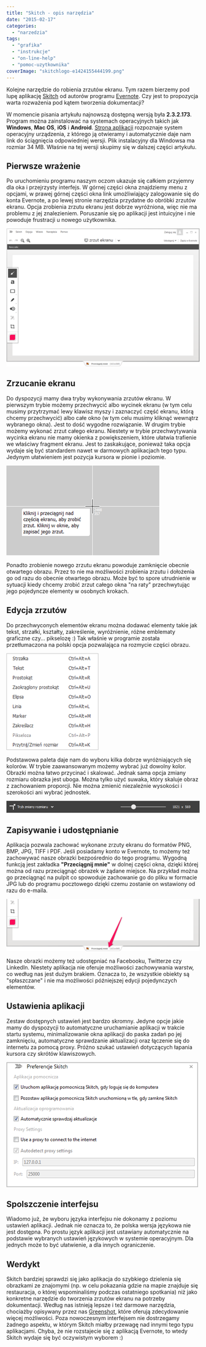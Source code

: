 ```yaml
---
title: "Skitch - opis narzędzia"
date: "2015-02-17"
categories:
  - "narzedzia"
tags:
  - "grafika"
  - "instrukcje"
  - "on-line-help"
  - "pomoc-uzytkownika"
coverImage: "skitchlogo-e1424155444199.png"
---
```


Kolejne narzędzie do robienia zrzutów ekranu. Tym razem bierzemy pod lupę aplikację [Skitch](https://evernote.com/skitch/) od autorów programu [Evernote](https://evernote.com/). Czy jest to propozycja warta rozważenia pod kątem tworzenia dokumentacji?

W momencie pisania artykułu najnowszą dostępną wersją była **2.3.2.173**. Program można zainstalować na systemach operacyjnych takich jak **Windows**, **Mac OS**, **iOS** i **Android**. [Strona aplikacji](https://evernote.com/skitch/) rozpoznaje system operacyjny urządzenia, z którego ją otwieramy i automatycznie daje nam link do ściągnięcia odpowiedniej wersji. Plik instalacyjny dla Windowsa ma rozmiar 34 MB. Właśnie na tej wersji skupimy się w dalszej części artykułu.

## Pierwsze wrażenie

Po uruchomieniu programu naszym oczom ukazuje się całkiem przyjemny dla oka i przejrzysty interfejs. W górnej części okna znajdziemy menu z opcjami, w prawej górnej części okna link umożliwiający zalogowanie się do konta Evernote, a po lewej stronie narzędzia przydatne do obróbki zrzutów ekranu. Opcja zrobienia zrzutu ekranu jest dobrze wyróżniona, więc nie ma problemu z jej znalezieniem. Poruszanie się po aplikacji jest intuicyjne i nie powoduje frustracji u nowego użytkownika.

[![skitch1](images/skitch1-1024x731.png)](http://techwriter.pl/wp-content/uploads/2015/02/skitch1.png)

## Zrzucanie ekranu

Do dyspozycji mamy dwa tryby wykonywania zrzutów ekranu. W pierwszym trybie możemy przechwycić albo wycinek ekranu (w tym celu musimy przytrzymać lewy klawisz myszy i zaznaczyć część ekranu, którą chcemy przechwycić) albo całe okno (w tym celu musimy kliknąć wewnątrz wybranego okna). Jest to dość wygodne rozwiązanie. W drugim trybie możemy wykonać zrzut całego ekranu. Niestety w trybie przechwytywania wycinka ekranu nie mamy okienka z powiększeniem, które ułatwia trafienie we właściwy fragment ekranu. Jest to zaskakujące, ponieważ taka opcja wydaje się być standardem nawet w darmowych aplikacjach tego typu. Jedynym ułatwieniem jest pozycja kursora w pionie i poziomie.

[![skitch2](images/skitch2.png)](http://techwriter.pl/wp-content/uploads/2015/02/skitch2.png)

Ponadto zrobienie nowego zrzutu ekranu powoduje zamknięcie obecnie otwartego obrazu. Przez to nie ma możliwości zrobienia zrzutu i dołożenia go od razu do obecnie otwartego obrazu. Może być to spore utrudnienie w sytuacji kiedy chcemy zrobić zrzut całego okna "na raty" przechwytując jego pojedyncze elementy w osobnych krokach.

## Edycja zrzutów

Do przechwyconych elementów ekranu można dodawać elementy takie jak tekst, strzałki, kształty, zakreślenie, wyróżnienie, różne emblematy graficzne czy... pikselozę :) Tak właśnie w programie została przetłumaczona na polski opcja pozwalająca na rozmycie części obrazu.

[![skitch3](images/skitch3.png)](http://techwriter.pl/wp-content/uploads/2015/02/skitch3.png)

Podstawowa paleta daje nam do wyboru kilka dobrze wyróżniających się kolorów. W trybie zaawansowanym możemy wybrać już dowolny kolor. Obrazki można łatwo przycinać i skalować. Jednak sama opcja zmiany rozmiaru obrazka jest uboga. Można tylko użyć suwaka, który skaluje obraz z zachowaniem proporcji. Nie można zmienić niezależnie wysokości i szerokości ani wybrać jednostek.

[![skitch4](images/skitch4.png)](http://techwriter.pl/wp-content/uploads/2015/02/skitch4.png)

## Zapisywanie i udostępnianie

Aplikacja pozwala zachować wykonane zrzuty ekranu do formatów PNG, BMP, JPG, TIFF i PDF. Jeśli posiadamy konto w Evernote, to możemy też zachowywać nasze obrazki bezpośrednio do tego programu. Wygodną funkcją jest zakładka **"Przeciągnij mnie"** w dolnej części okna, dzięki której można od razu przeciągnąć obrazek w żądane miejsce. Na przykład można go przeciągnąć na pulpit co spowoduje zachowanie go do pliku w formacie JPG lub do programu pocztowego dzięki czemu zostanie on wstawiony od razu do e-maila.

[![skitch55](images/skitch55-1024x276.png)](http://techwriter.pl/wp-content/uploads/2015/02/skitch55.png)

Nasze obrazki możemy też udostępniać na Facebooku, Twitterze czy LinkedIn. Niestety aplikacja nie oferuje możliwości zachowywania warstw, co według nas jest dużym brakiem. Oznacza to, że wszystkie obiekty są "spłaszczane" i nie ma możliwości późniejszej edycji pojedynczych elementów.

## Ustawienia aplikacji

Zestaw dostępnych ustawień jest bardzo skromny. Jedyne opcje jakie mamy do dyspozycji to automatyczne uruchamianie aplikacji w trakcie startu systemu, minimalizowanie okna aplikacji do paska zadań po jej zamknięciu, automatyczne sprawdzanie aktualizacji oraz łączenie się do internetu za pomocą proxy. Próżno szukać ustawień dotyczących łapania kursora czy skrótów klawiszowych.

[![skitch6](images/skitch6.png)](http://techwriter.pl/wp-content/uploads/2015/02/skitch6.png)

## Spolszczenie interfejsu

Wiadomo już, że wyboru języka interfejsu nie dokonamy z poziomu ustawień aplikacji. Jednak nie oznacza to, że polska wersja językowa nie jest dostępna. Po prostu język aplikacji jest ustawiany automatycznie na podstawie wybranych ustawień językowych w systemie operacyjnym. Dla jednych może to być ułatwienie, a dla innych ograniczenie.

## Werdykt

Skitch bardziej sprawdzi się jako aplikacja do szybkiego dzielenia się obrazkami ze znajomymi (np. w celu pokazania gdzie na mapie znajduje się restauracja, o której wspominaliśmy podczas ostatniego spotkania) niż jako konkretne narzędzie do tworzenia zrzutów ekranu na potrzeby dokumentacji. Według nas istnieją lepsze i też darmowe narzędzia, chociażby opisywany przez nas [Greenshot](http://techwriter.pl/zrzucanie-ekranu-opis-narzedzi/), które oferują zdecydowanie więcej możliwości. Poza nowoczesnym interfejsem nie dostrzegamy żadnego aspektu, w którym Skitch miałby przewagę nad innymi tego typu aplikacjami. Chyba, że nie rozstajecie się z aplikacją Evernote, to wtedy Skitch wydaje się być oczywistym wyborem :)
